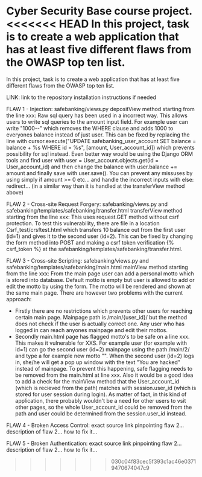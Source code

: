 Cyber Security Base course project. 
<<<<<<< HEAD
In this project, task is to create a web application that has at least five different flaws from the OWASP top ten list.
=======
In this project, task is to create a web application that has at least five different flaws from the OWASP top ten list.

LINK: link to the repository
installation instructions if needed

FLAW 1 - Injection:
safebanking/views.py
depositView method starting from the line xxx:
Raw sql query has been used in a incorrect way. This allows users to write sql queries to the amount input field. For example user can write "1000--" which removes the WHERE clause and adds 1000 to everyones balance instead of just user.
This can be fixed by replacing the line with cursor.execute("UPDATE safebanking_user_account SET balance = balance + %s WHERE id = %s", [amount, User_account_id]) which prevents possibility for sql instead. Even better way would be using the Django ORM tools and find user with user = User_account.objects.get(id = User_account_id) and then change the balance with user.balance += amount and finally save with user.save(). You can prevent any missuses by using simply if amount >= 0 etc... and handle the incorrect inputs with else: redirect... (in a similar way than it is handled at the transferView method above)

FLAW 2 - Cross-site Request Forgery:
safebanking/views.py and safebanking/templates/safebanking/transfer.html
transferView method starting from the line xxx:
This uses request.GET method without csrf protection. To test this vulnerability, there are file in a location Csrf_test/crsftest.html which transfers 10 balance out from the first user (id=1) and gives it to the second user (id=2).
This can be fixed by changing the form method into POST and making a csrf token verification {% csrf_token %} at the safebanking/templates/safebanking/transfer.html. 

FLAW 3 - Cross-site Scripting:
safebanking/views.py and safebanking/templates/safebanking/main.html
mainView method starting from the line xxx:
From the main page user can add a personal motto which is stored into database. Default motto is empty but user is allowed to add or edit the motto by using the form. The motto will be rendered and shown at the same main page. There are however two problems with the current approach: 
- Firstly there are no restrictions which prevents other users for reaching certain main page. Mainpage path is /main/{user_id}/ but the method does not check if the user is actually correct one. Any user who has logged in can reach anyones mainpage and edit their mottos.
- Secondly main.html page has flagged motto's to be safe on a line xxx. This makes it vulnerable for XXS. For example user (for example with id=1) can go the second user (id=2) mainpage using the path /main/2/ and type a for example new motto "<script>alert("You are hacked");</script>". When the second user (id=2) logs in, she/he will get a pop up window with the text "You are hacked" instead of mainpage.
To prevent this happening, safe flagging needs to be removed from the main.html at line xxx. Also it would be a good idea to add a check for the mainView method that the User_account_id (which is recieved from the path) matches with session.user_id (which is stored for user session during login). As matter of fact, in this kind of application, there probably wouldn't be a need for other users to vsit other pages, so the whole User_account_id could be removed from the path and user could be determined from the session.user_id instead.

FLAW 4 - Broken Access Control:
exact source link pinpointing flaw 2...
description of flaw 2...
how to fix it...

FLAW 5 - Broken Authentication:
exact source link pinpointing flaw 2...
description of flaw 2...
how to fix it...
>>>>>>> 030c04f83cec5f393c1ac46e03719470674047c9
